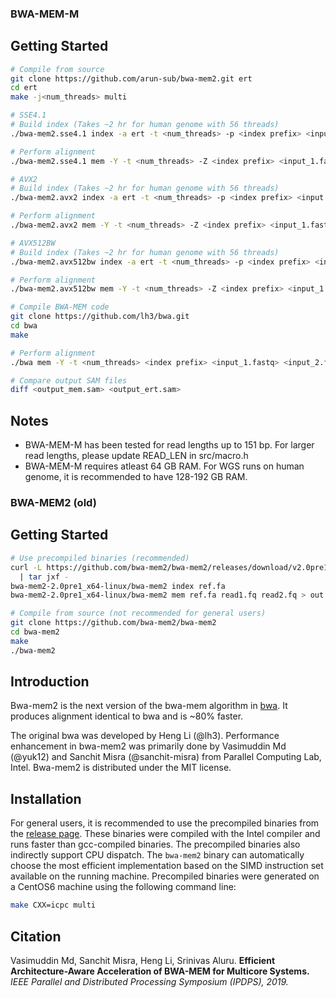 ### BWA-MEM-M

## Getting Started
```sh
# Compile from source
git clone https://github.com/arun-sub/bwa-mem2.git ert
cd ert
make -j<num_threads> multi

# SSE4.1
# Build index (Takes ~2 hr for human genome with 56 threads)
./bwa-mem2.sse4.1 index -a ert -t <num_threads> -p <index prefix> <input.fasta>

# Perform alignment
./bwa-mem2.sse4.1 mem -Y -t <num_threads> -Z <index prefix> <input_1.fastq> <input_2.fastq> -o <output_ert.sam>

# AVX2
# Build index (Takes ~2 hr for human genome with 56 threads)
./bwa-mem2.avx2 index -a ert -t <num_threads> -p <index prefix> <input.fasta>

# Perform alignment
./bwa-mem2.avx2 mem -Y -t <num_threads> -Z <index prefix> <input_1.fastq> <input_2.fastq> -o <output_ert.sam>

# AVX512BW
# Build index (Takes ~2 hr for human genome with 56 threads)
./bwa-mem2.avx512bw index -a ert -t <num_threads> -p <index prefix> <input.fasta>

# Perform alignment
./bwa-mem2.avx512bw mem -Y -t <num_threads> -Z <index prefix> <input_1.fastq> <input_2.fastq> -o <output_ert.sam>

# Compile BWA-MEM code
git clone https://github.com/lh3/bwa.git
cd bwa
make

# Perform alignment
./bwa mem -Y -t <num_threads> <index prefix> <input_1.fastq> <input_2.fastq> -o <output_mem.sam>

# Compare output SAM files
diff <output_mem.sam> <output_ert.sam>

```

## Notes

* BWA-MEM-M has been tested for read lengths up to 151 bp. For larger read lengths, please update READ_LEN in src/macro.h
* BWA-MEM-M requires atleast 64 GB RAM. For WGS runs on human genome, it is recommended to have 128-192 GB RAM.


### BWA-MEM2 (old)

## Getting Started
```sh
# Use precompiled binaries (recommended)
curl -L https://github.com/bwa-mem2/bwa-mem2/releases/download/v2.0pre1/bwa-mem2-2.0pre1_x64-linux.tar.bz2 \
  | tar jxf -
bwa-mem2-2.0pre1_x64-linux/bwa-mem2 index ref.fa
bwa-mem2-2.0pre1_x64-linux/bwa-mem2 mem ref.fa read1.fq read2.fq > out.sam

# Compile from source (not recommended for general users)
git clone https://github.com/bwa-mem2/bwa-mem2
cd bwa-mem2
make
./bwa-mem2
```

## Introduction

Bwa-mem2 is the next version of the bwa-mem algorithm in [bwa][bwa]. It
produces alignment identical to bwa and is ~80% faster.

The original bwa was developed by Heng Li (@lh3). Performance enhancement in
bwa-mem2 was primarily done by Vasimuddin Md (@yuk12) and Sanchit Misra (@sanchit-misra)
from Parallel Computing Lab, Intel.
Bwa-mem2 is distributed under the MIT license.

## Installation

For general users, it is recommended to use the precompiled binaries from the
[release page][rel]. These binaries were compiled with the Intel compiler and
runs faster than gcc-compiled binaries. The precompiled binaries also
indirectly support CPU dispatch. The `bwa-mem2` binary can automatically choose
the most efficient implementation based on the SIMD instruction set available
on the running machine. Precompiled binaries were generated on a CentOS6
machine using the following command line:
```sh
make CXX=icpc multi
```

[bwa]: https://github.com/lh3/bwa
[rel]: https://github.com/bwa-mem2/bwa-mem2/releases

## Citation

Vasimuddin Md, Sanchit Misra, Heng Li, Srinivas Aluru.
<b> Efficient Architecture-Aware Acceleration of BWA-MEM for Multicore Systems. </b>
<i> IEEE Parallel and Distributed Processing Symposium (IPDPS), 2019. </i>
